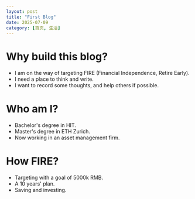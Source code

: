 ```yaml
---
layout: post
title: "First Blog"
date: 2025-07-09
category: [首页, 生活]
---
```

# Why build this blog?
- I am on the way of targeting FIRE (Financial Independence, Retire Early).
- I need a place to think and write.
- I want to record some thoughts, and help others if possible.

# Who am I?
- Bachelor's degree in HIT.
- Master's degree in ETH Zurich.
- Now working in an asset management firm.

# How FIRE? 
- Targeting with a goal of 5000k RMB.
- A 10 years' plan.
- Saving and investing.
 
